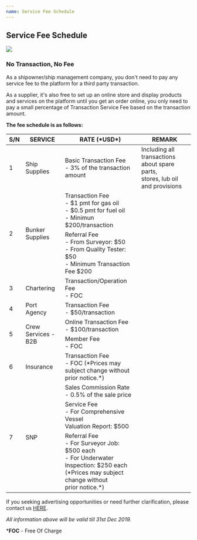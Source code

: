 ```yaml
---
name: Service Fee Schedule
---
```


## Service Fee Schedule

![](https://bwec-file.oss-cn-hongkong.aliyuncs.com/cms/90cb2f40-fc48-11e8-b129-0b5b40cbbba3.jpg)

### No Transaction, No Fee 

As a shipowner/ship management company, you don't need to pay any service fee to the platform for a third party transaction.

As a supplier, it's also free to set up an online store and display products and services on the platform until you get an order online, you only need to pay a small percentage of Transaction Service Fee based on the transaction amount. 

**The fee schedule is as follows:**

<table>
    <thead>
        <tr>
            <th>S/N</th>
            <th>SERVICE</th>
            <th>RATE (*USD*)</th>
            <th>REMARK</th>
        </tr>
    </thead>
    <tbody>
        <tr>
            <td rowspan=1>1</td>
            <td rowspan=1>Ship Supplies</td>
            <td>Basic Transaction Fee<br>- 3% of the transaction amount</td>
            <td>Including all transactions about spare parts, <br>stores, lub oil and provisions</td>
        </tr>
        <tr>
            <td rowspan=2>2</td>
            <td rowspan=2>Bunker Supplies</td>
            <td>Transaction Fee<br>- $1 pmt for gas oil<br>- $0.5 pmt for fuel oil</br>- Minimun $200/transaction</td>
            <td></td>
        </tr>
        <tr>
            <td>Referral Fee<br>- From Surveyor: $50<br>- From Quality Tester: $50<br>- Minimum Transaction Fee $200</td>
            <td></td>
        </tr>
        <tr>
            <td rowspan=1>3</td>
            <td rowspan=1>Chartering</td>
            <td>Transaction/Operation Fee<br>- FOC</td>
            <td></td>
        </tr>
        <tr>
            <td rowspan=1>4</td>
            <td rowspan=1>Port Agency</td>
            <td>Transaction Fee<br>- $50/transaction</td>
            <td></td>
        </tr>
        <tr>
            <td rowspan=2>5</td>
            <td rowspan=2>Crew Services - B2B</td>
            <td>Online Transaction Fee<br>- $100/transaction</td>
            <td></td>
        </tr>
        <tr>
            <td>Member Fee<br>- FOC</td>
            <td></td>
        </tr>
        <tr>
            <td rowspan=1>6</td>
            <td rowspan=1>Insurance</td>
            <td>Transaction Fee<br>- FOC (*Prices may subject change without <br>prior notice.*)</td>
            <td></td>
        </tr>
        <tr>
            <td rowspan=3>7</td>
            <td rowspan=3>SNP</td>
            <td>Sales Commission Rate<br>- 0.5% of the sale price</td>
            <td></td>
        </tr>
        <tr>
            <td>Service Fee<br>- For Comprehensive Vessel <br>Valuation Report: $500</td>
            <td></td>
        </tr>
        <tr>
            <td>Referral Fee<br>- For Surveyor Job: $500 each<br>- For Underwater Inspection: $250 each<br>(*Prices may subject change without <br>prior notice.*)</td>
            <td></td>
        </tr>
    </tbody>
</table>

If you seeking advertising opportunities or need further clarification, please contact us [HERE](https://aboutus.emarineonline.com/docs/connect/contactus).

*All information above will be valid till 31st Dec 2019.*

***FOC** - Free Of Charge
